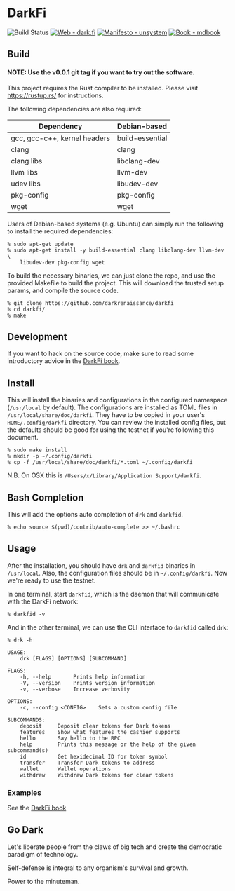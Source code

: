 # DarkFi

![Build Status](https://github.com/darkrenaissance/darkfi/actions/workflows/ci.yml/badge.svg)
[![Web - dark.fi](https://img.shields.io/badge/Web-dark.fi-white?logo=firefox&logoColor=white)](https://dark.fi)
[![Manifesto - unsystem](https://img.shields.io/badge/Manifesto-unsystem-informational?logo=minutemailer&logoColor=white)](https://lists.dyne.org/lurker/message/20211021.123016.3dccaf0c.en.html)
[![Book - mdbook](https://img.shields.io/badge/Book-mdbook-orange?logo=gitbook&logoColor=white)](https://darkrenaissance.github.io/darkfi)

## Build

#### NOTE: Use the v0.0.1 git tag if you want to try out the software.

This project requires the Rust compiler to be installed. 
Please visit https://rustup.rs/ for instructions.

The following dependencies are also required:

|          Dependency          |  Debian-based   |   
|------------------------------|-----------------|
| gcc, gcc-c++, kernel headers | build-essential | 
| clang                        | clang           | 
| clang libs                   | libclang-dev    | 
| llvm libs                    | llvm-dev        | 
| udev libs                    | libudev-dev     |
| pkg-config                   | pkg-config      | 
| wget                         | wget            | 

Users of Debian-based systems (e.g. Ubuntu) can simply run the following 
to install the required dependencies:

```shell
% sudo apt-get update
% sudo apt-get install -y build-essential clang libclang-dev llvm-dev \
    libudev-dev pkg-config wget
```

To build the necessary binaries, we can just clone the repo, and use the 
provided Makefile to build the project. This will download the trusted 
setup params, and compile the source code.

```shell
% git clone https://github.com/darkrenaissance/darkfi
% cd darkfi/
% make
```

## Development

If you want to hack on the source code, make sure to read some
introductory advice in the
[DarkFi book](https://darkrenaissance.github.io/darkfi/development.html).


## Install

This will install the binaries and configurations in the configured
namespace (`/usr/local` by default). The configurations are installed
as TOML files in `/usr/local/share/doc/darkfi`. They have to be copied
in your user's `HOME/.config/darkfi` directory. You can review the
installed config files, but the defaults should be good for using
the testnet if you're following this document.

```shell
% sudo make install
% mkdir -p ~/.config/darkfi
% cp -f /usr/local/share/doc/darkfi/*.toml ~/.config/darkfi
```

N.B. On OSX this is `/Users/x/Library/Application Support/darkfi`.

## Bash Completion
This will add the options auto completion of `drk` and `darkfid`.
```shell
% echo source $(pwd)/contrib/auto-complete >> ~/.bashrc
```

## Usage

After the installation, you should have `drk` and `darkfid`
binaries in `/usr/local`. Also, the configuration files should be in
`~/.config/darkfi`. Now we're ready to use the testnet.

In one terminal, start `darkfid`, which is the daemon that will
communicate with the DarkFi network:

```shell
% darkfid -v
```

And in the other terminal, we can use the CLI interface to `darkfid`
called `drk`:

```shell
% drk -h

USAGE:
    drk [FLAGS] [OPTIONS] [SUBCOMMAND]

FLAGS:
    -h, --help       Prints help information
    -V, --version    Prints version information
    -v, --verbose    Increase verbosity

OPTIONS:
    -c, --config <CONFIG>    Sets a custom config file

SUBCOMMANDS:
    deposit     Deposit clear tokens for Dark tokens
    features    Show what features the cashier supports
    hello       Say hello to the RPC
    help        Prints this message or the help of the given subcommand(s)
    id          Get hexidecimal ID for token symbol
    transfer    Transfer Dark tokens to address
    wallet      Wallet operations
    withdraw    Withdraw Dark tokens for clear tokens
```

### Examples

See the [DarkFi book](https://darkrenaissance.github.io/darkfi)

## Go Dark

Let's liberate people from the claws of big tech and create the
democratic paradigm of technology.

Self-defense is integral to any organism's survival and growth.

Power to the minuteman.

